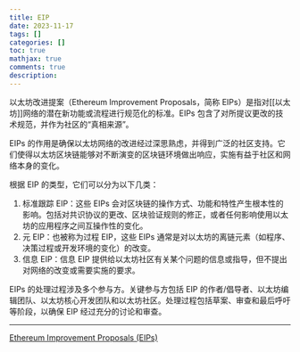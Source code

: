 ```yaml
---
title: EIP
date: 2023-11-17
tags: []
categories: []
toc: true
mathjax: true
comments: true
description: 
---
```


以太坊改进提案（Ethereum Improvement Proposals，简称 EIPs）是指对[[以太坊]]网络的潜在新功能或流程进行规范化的标准。EIPs 包含了对所提议更改的技术规范，并作为社区的“真相来源”。

EIPs 的作用是确保以太坊网络的改进经过深思熟虑，并得到广泛的社区支持。它们使得以太坊区块链能够对不断演变的区块链环境做出响应，实施有益于社区和网络本身的变化。

根据 EIP 的类型，它们可以分为以下几类：

1. 标准跟踪 EIP：这些 EIPs 会对区块链的操作方式、功能和特性产生根本性的影响。包括对共识协议的更改、区块验证规则的修正，或者任何影响使用以太坊的应用程序之间互操作性的变化。
2. 元 EIP：也被称为过程 EIP，这些 EIPs 通常是对以太坊的离链元素（如程序、决策过程或开发环境的变化）的改变。
3. 信息 EIP：信息 EIP 提供给以太坊社区有关某个问题的信息或指导，但不提出对网络的改变或需要实施的要求。

EIPs 的处理过程涉及多个参与方。关键参与方包括 EIP 的作者/倡导者、以太坊编辑团队、以太坊核心开发团队和以太坊社区。处理过程包括草案、审查和最后呼吁等阶段，以确保 EIP 经过充分的讨论和审查。

---

[Ethereum Improvement Proposals (EIPs)](https://ethereum.org/en/eips/)
